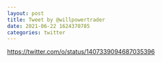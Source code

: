 ```yaml
--- 
layout: post 
title: Tweet by @willpowertrader 
date: 2021-06-22 1624370785 
categories: twitter 
--- 
```

https://twitter.com/o/status/1407339094687035396